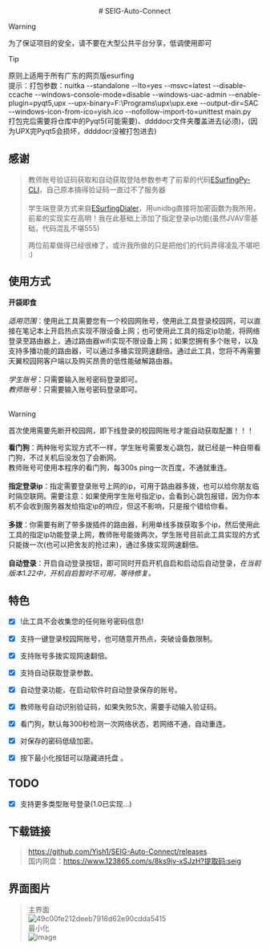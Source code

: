 <div align="center">
# SEIG-Auto-Connect

</div>

> [!WARNING]
> 为了保证项目的安全，请不要在大型公共平台分享，低调使用即可

> [!TIP]
> 原则上适用于所有广东的网页版esurfing<br>
> 提示：打包参数：nuitka --standalone --lto=yes --msvc=latest --disable-ccache --windows-console-mode=disable --windows-uac-admin --enable-plugin=pyqt5,upx --upx-binary=F:\Programs\upx\upx.exe  --output-dir=SAC --windows-icon-from-ico=yish.ico --nofollow-import-to=unittest main.py<br>打包完后需要将仓库中的Pyqt5(可能需要)、ddddocr文件夹覆盖进去(必须)，(因为UPX完Pyqt5会损坏，ddddocr没被打包进去)
## 感谢
> 教师账号验证码获取和自动获取登陆参数参考了前辈的代码[ESurfingPy-CLI](https://github.com/Pandaft/ESurfingPy-CLI)，自己原本搞得验证码一直过不了服务器<br><br>
> 学生端登录方式来自[ESurfingDialer](https://github.com/Rsplwe/ESurfingDialer)，用unidbg直接将加密函数为我所用，前辈的实现实在高明！我在此基础上添加了指定登录ip功能(虽然JVAV零基础，代码混乱不堪555)
>
> 两位前辈做得已经很棒了，或许我所做的只是把他们的代码弄得凌乱不堪吧 :)
## 使用方式

**开袋即食**<br><br>
*适用范围*：使用此工具需要您有一个校园网账号，使用此工具登录校园网，可以直接在笔记本上开启热点实现不限设备上网；也可使用此工具的指定ip功能，将网络登录至路由器上，通过路由器wifi实现不限设备上网；如果您拥有多个账号，以及支持多播功能的路由器，可以通过多播实现网速翻倍。通过此工具，您将不再需要天翼校园网客户端以及购买昂贵的低性能破解路由器。<br><br>
*学生账号*：只需要输入账号密码登录即可。<br>
*教师账号*：只需要输入账号密码登录即可。<br><br>
> [!WARNING]
> 首次使用需要先断开校园网，即下线登录的校园网账号才能自动获取配置！！！<br>

**看门狗**：两种账号实现方式不一样，学生账号需要发心跳包，就已经是一种自带看门狗，不过关机后没发包了会断网。<br>
教师账号可使用本程序的看门狗，每300s ping一次百度，不通就重连。<br><br>
**指定登录ip**：指定需要登录账号上网的ip，可用于路由器多拨，也可以给你朋友临时隔空联网。需要注意：如果使用学生账号指定ip，会看到心跳包报错，因为你本机不会收到服务器发给指定ip的响应，但这不影响，只是报个错给你看。<br><br>
**多拨**：你需要有刷了带多拨插件的路由器，利用单线多拨获取多个ip，然后使用此工具的指定ip功能登录上网，教师账号能拨两次，学生账号目前此工具实现的方式只能拨一次(也可以把舍友的抢过来)，通过多拨实现网速翻倍。<br><br>
**自动登录**：开启自动登录按钮，即可同时开启开机自启和启动后自动登录，*在当前版本1.22中，开机自启暂时不可用，等待修复。*

## 特色
- [x] !此工具不会收集您的任何账号密码信息!
- [x] 支持一键登录校园网账号，也可随意开热点，突破设备数限制。
- [x] 支持账号多拨实现网速翻倍。
- [x] 支持自动获取登录参数。
- [x] 自动登录功能，在启动软件时自动登录保存的账号。
- [x] 教师账号自动识别验证码，如果失败5次，需要手动输入验证码。
- [x] 看门狗，默认每300秒检测一次网络状态，若网络不通，自动重连。
- [x] 对保存的密码低级加密。
- [x] 按下最小化按钮可以隐藏进托盘 。


## TODO
- [x] 支持更多类型账号登录(1.0已实现...) 
      
## 下载链接
> https://github.com/Yish1/SEIG-Auto-Connect/releases<br>
> 国内网盘：https://www.123865.com/s/8ks9jv-xSJzH?提取码:seig
## 界面图片
> 主界面<br>
![49c00fe212deeb7918d62e90cdda5415](https://github.com/user-attachments/assets/6b11042f-811d-4aae-a2d0-822faccc5daa)<br>
> 最小化<br>
![image](https://github.com/user-attachments/assets/4785e962-ed25-4ec3-b13e-a39f6ac465db)


